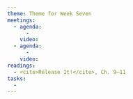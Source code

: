 ```yaml
---
theme: Theme for Week Seven
meetings:
  - agenda:
      -
    video:
  - agenda:
      -
    video:
readings:
  - <cite>Release It!</cite>, Ch. 9–11
tasks:
  -
---
```


